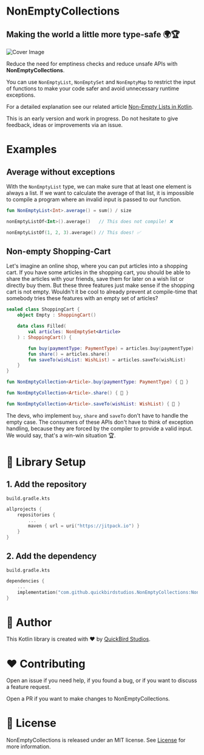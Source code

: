 # NonEmptyCollections 
## Making the world a little more type-safe 🌍🏆

![Cover Image](https://user-images.githubusercontent.com/74978506/112829487-7d31b780-9091-11eb-8182-c5a12ff46a8e.png)

Reduce the need for emptiness checks and reduce unsafe APIs with **NonEmptyCollections**.

You can use `NonEmptyList`, `NonEmptySet` and `NonEmptyMap` to restrict the input of functions to make your code safer and avoid unnecessary runtime exceptions.

For a detailed explanation see our related article [Non-Empty Lists in Kotlin](https://quickbirdstudios.com/blog/non-empty-lists-kotlin).

This is an early version and work in progress. Do not hesitate to give feedback, ideas or improvements via an issue.

# Examples

## Average without exceptions

With the `NonEmptyList` type, we can make sure that at least one element is always a list. If we want to calculate the average of that list, it is impossible to compile a program where an invalid input is passed to our function. 

```kotlin
fun NonEmptyList<Int>.average() = sum() / size
```

```kotlin
nonEmptyListOf<Int>().average()   // This does not compile! ❌

nonEmptyListOf(1, 2, 3).average() // This does! ✅
```

## Non-empty Shopping-Cart

Let's imagine an online shop, where you can put articles into a shopping cart. If you have some articles in the shopping cart, you should be able to share the articles with your friends, save them for later on a wish list or directly buy them. But these three features just make sense if the shopping cart is not empty. Wouldn't it be cool to already prevent at compile-time that somebody tries these features with an empty set of articles?

```kotlin
sealed class ShoppingCart {
    object Empty : ShoppingCart()

    data class Filled(
        val articles: NonEmptySet<Article>
    ) : ShoppingCart() {

        fun buy(paymentType: PaymentType) = articles.buy(paymentType)
        fun share() = articles.share()
        fun saveTo(wishList: WishList) = articles.saveTo(wishList)
    }
}

fun NonEmptyCollection<Article>.buy(paymentType: PaymentType) { 💸 }

fun NonEmptyCollection<Article>.share() { 💬 }

fun NonEmptyCollection<Article>.saveTo(wishList: WishList) { 💾 }
```

The devs, who implement `buy`, `share` and `saveTo` don't have to handle the empty case. The consumers of these APIs don't have to think of exception handling, because they are forced by the compiler to provide a valid input. We would say, that's a win-win situation 🏆.

# 🏃 Library Setup
## 1. Add the repository
`build.gradle.kts`

```kotlin
allprojects {
    repositories {
        ...
        maven { url = uri("https://jitpack.io") }
    }
}
```

## 2. Add the dependency
`build.gradle.kts`

```kotlin
dependencies {
    ...
    implementation("com.github.quickbirdstudios.NonEmptyCollections:NonEmptyCollections:1.1.0")
}
```

# 👤 Author
This Kotlin library is created with ❤️ by [QuickBird Studios](https://quickbirdstudios.com/).

# ❤️ Contributing
Open an issue if you need help, if you found a bug, or if you want to discuss a feature request.

Open a PR if you want to make changes to NonEmptyCollections.

# 📃 License
NonEmptyCollections is released under an MIT license. See [License](LICENSE) for more information.
